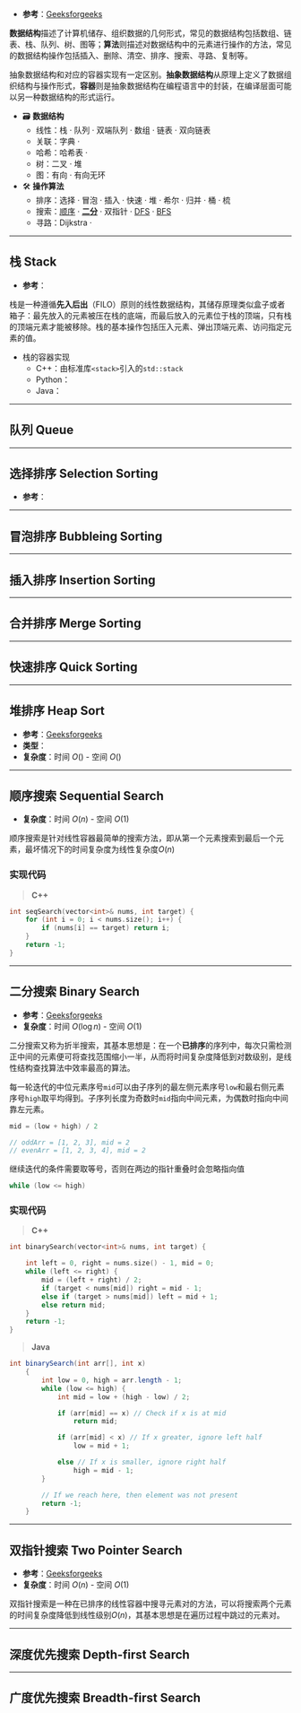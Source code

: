 + **参考**：[Geeksforgeeks](https://www.geeksforgeeks.org/dsa-tutorial-learn-data-structures-and-algorithms/)

**数据结构**描述了计算机储存、组织数据的几何形式，常见的数据结构包括数组、链表、栈、队列、树、图等；**算法**则描述对数据结构中的元素进行操作的方法，常见的数据结构操作包括插入、删除、清空、排序、搜索、寻路、复制等。

抽象数据结构和对应的容器实现有一定区别。**抽象数据结构**从原理上定义了数据组织结构与操作形式，**容器**则是抽象数据结构在编程语言中的封装，在编译层面可能以另一种数据结构的形式运行。

+ 🗃 **数据结构**
	+ 线性：栈 · 队列 · 双端队列 · 数组 · 链表 · 双向链表
	+ 关联：字典 · 
	+ 哈希：哈希表 · 
	+ 树：二叉 · 堆
	+ 图：有向 · 有向无环
+ 🛠 **操作算法**
	+ 排序：选择 · 冒泡 · 插入 · 快速 · 堆 · 希尔 · 归并 · 桶 · 梳
	+ 搜索：[顺序](#顺序搜索%20Sequential%20Search) · **[二分](#二分搜索%20Binary%20Search)** · 双指针 · [DFS](#深度优先搜索%20Depth-first%20Search) · [BFS](#广度优先搜索%20Breadth-first%20Search)
	+ 寻路：Dijkstra · 

---
## 栈 Stack

+ **参考**：

栈是一种遵循**先入后出**（FILO）原则的线性数据结构，其储存原理类似盒子或者箱子：最先放入的元素被压在栈的底端，而最后放入的元素位于栈的顶端，只有栈的顶端元素才能被移除。栈的基本操作包括压入元素、弹出顶端元素、访问指定元素的值。

+ 栈的容器实现
	+ C++：由标准库`<stack>`引入的`std::stack`
	+ Python：
	+ Java：


---
## 队列 Queue






---
## 选择排序 Selection Sorting

+ **参考**：





---
## 冒泡排序 Bubbleing Sorting


---
## 插入排序 Insertion Sorting


---
## 合并排序 Merge Sorting


---
## 快速排序 Quick Sorting



---
## 堆排序 Heap Sort

+ **参考**：[Geeksforgeeks](https://www.geeksforgeeks.org/heap-sort/)
+ **类型**：
+ **复杂度**：时间 $O()$ - 空间 $O()$


---
## 顺序搜索 Sequential Search

+ **复杂度**：时间 $O(n)$ - 空间 $O(1)$

顺序搜索是针对线性容器最简单的搜索方法，即从第一个元素搜索到最后一个元素，最坏情况下的时间复杂度为线性复杂度$O(n)$

### 实现代码

> **C++**

```C++
int seqSearch(vector<int>& nums, int target) {
	for (int i = 0; i < nums.size(); i++) {
		if (nums[i] == target) return i;
	}
	return -1;
}
```

---
## 二分搜索 Binary Search

+ **参考**：[Geeksforgeeks](https://www.geeksforgeeks.org/binary-search/)
+ **复杂度**：时间 $O(\log n)$ - 空间 $O(1)$

二分搜索又称为折半搜索，其基本思想是：在一个**已排序**的序列中，每次只需检测正中间的元素便可将查找范围缩小一半，从而将时间复杂度降低到对数级别，是线性结构查找算法中效率最高的算法。

每一轮迭代的中位元素序号`mid`可以由子序列的最左侧元素序号`low`和最右侧元素序号`high`取平均得到。子序列长度为奇数时`mid`指向中间元素，为偶数时指向中间靠左元素。

```C++
mid = (low + high) / 2

// oddArr = [1, 2, 3], mid = 2
// evenArr = [1, 2, 3, 4], mid = 2
```

继续迭代的条件需要取等号，否则在两边的指针重叠时会忽略指向值

```C++
while (low <= high)
```

### 实现代码

> **C++**

```C++
int binarySearch(vector<int>& nums, int target) {

    int left = 0, right = nums.size() - 1, mid = 0;
    while (left <= right) {
        mid = (left + right) / 2;
        if (target < nums[mid]) right = mid - 1;
        else if (target > nums[mid]) left = mid + 1;
        else return mid;
    }
	return -1;
}
```

> **Java**

```java
int binarySearch(int arr[], int x) 
    {
        int low = 0, high = arr.length - 1;
        while (low <= high) {
            int mid = low + (high - low) / 2;

            if (arr[mid] == x) // Check if x is at mid
                return mid;

            if (arr[mid] < x) // If x greater, ignore left half
                low = mid + 1;

            else // If x is smaller, ignore right half
                high = mid - 1;
        }

        // If we reach here, then element was not present
        return -1;
    }
```


---
## 双指针搜索 Two Pointer Search

+ **参考**：[Geeksforgeeks](https://www.geeksforgeeks.org/two-pointers-technique/)
+ **复杂度**：时间 $O(n)$ - 空间 $O(1)$

双指针搜索是一种在已排序的线性容器中搜寻元素对的方法，可以将搜索两个元素的时间复杂度降低到线性级别$O(n)$，其基本思想是在遍历过程中跳过的元素对。

---
## 深度优先搜索 Depth-first Search




---
## 广度优先搜索 Breadth-first Search